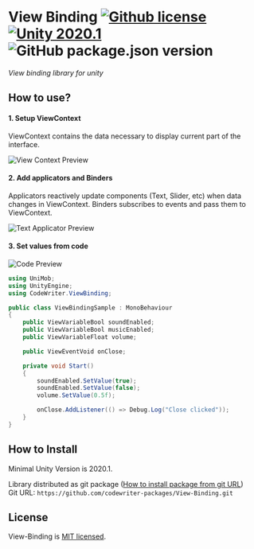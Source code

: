 # View Binding [![Github license](https://img.shields.io/github/license/codewriter-packages/View-Binding.svg?style=flat-square)](#) [![Unity 2020.1](https://img.shields.io/badge/Unity-2020.1+-2296F3.svg?style=flat-square)](#) ![GitHub package.json version](https://img.shields.io/github/package-json/v/codewriter-packages/View-Binding?style=flat-square)
_View binding library for unity_

## How to use?

#### 1. Setup ViewContext
ViewContext contains the data necessary to display current part of the interface.

![View Context Preview](https://user-images.githubusercontent.com/26966368/160635506-fadfab2c-e7b4-4fa5-b044-28aeff3f936d.png)

#### 2. Add applicators and Binders

Applicators reactively update components (Text, Slider, etc) when data changes in ViewContext. 
Binders subscribes to events and pass them to ViewContext.

![Text Applicator Preview](https://user-images.githubusercontent.com/26966368/160635846-c5fcbf6f-633b-4eda-b14e-ac4783a07cf2.png)

#### 3. Set values from code

![Code Preview](https://user-images.githubusercontent.com/26966368/160636024-ee024ecf-98a3-4571-b29b-8638fb80e7d1.png)

```csharp
using UniMob;
using UnityEngine;
using CodeWriter.ViewBinding;

public class ViewBindingSample : MonoBehaviour
{
    public ViewVariableBool soundEnabled;
    public ViewVariableBool musicEnabled;
    public ViewVariableFloat volume;

    public ViewEventVoid onClose;

    private void Start()
    {
        soundEnabled.SetValue(true);
        soundEnabled.SetValue(false);
        volume.SetValue(0.5f);

        onClose.AddListener(() => Debug.Log("Close clicked"));
    }
}
```

## How to Install
Minimal Unity Version is 2020.1.

Library distributed as git package ([How to install package from git URL](https://docs.unity3d.com/Manual/upm-ui-giturl.html))
<br>Git URL: `https://github.com/codewriter-packages/View-Binding.git`

## License

View-Binding is [MIT licensed](./LICENSE.md).
